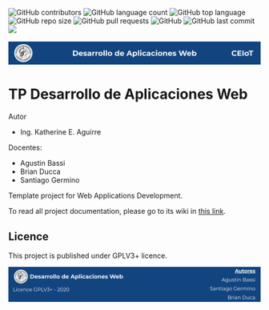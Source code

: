 
![GitHub contributors](https://img.shields.io/github/contributors/kathemica/daw-project?style=plastic)
![GitHub language count](https://img.shields.io/github/languages/count/kathemica/daw-project)
![GitHub top language](https://img.shields.io/github/languages/top/kathemica/daw-project?style=plastic)
![GitHub repo size](https://img.shields.io/github/repo-size/kathemica/daw-project?style=plastic)
![GitHub pull requests](https://img.shields.io/github/issues-pr/kathemica/daw-project?style=plastic)
![GitHub](https://img.shields.io/github/license/kathemica/daw-project?style=plastic)
![GitHub last commit](https://img.shields.io/github/last-commit/kathemica/daw-project?color=red&style=plastic)
[<img src="https://img.shields.io/badge/Linkedin-kathesama-blue">](https://www.linkedin.com/in/kathesama)


![header](doc/header.png)

# TP Desarrollo de Aplicaciones Web

Autor

* Ing. Katherine E. Aguirre

Docentes:

* Agustin Bassi
* Brian Ducca
* Santiago Germino

Template project for Web Applications Development.

To read all project documentation, please go to its wiki in [this link](https://github.com/ce-iot/daw-project-template/wiki).

## Licence

This project is published under GPLV3+ licence.

![footer](doc/footer.png)


